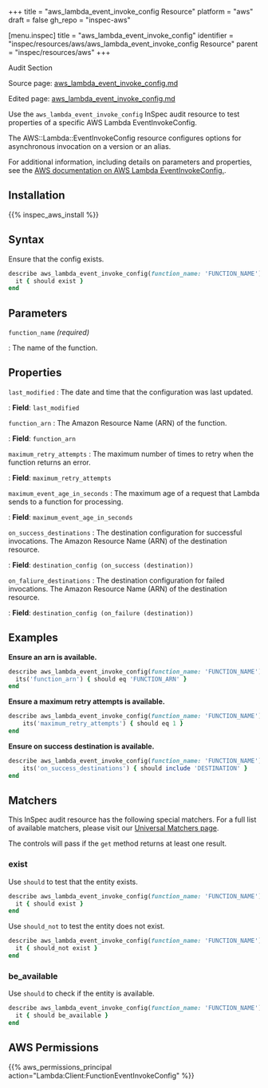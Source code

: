+++
title = "aws_lambda_event_invoke_config Resource"
platform = "aws"
draft = false
gh_repo = "inspec-aws"

[menu.inspec]
title = "aws_lambda_event_invoke_config"
identifier = "inspec/resources/aws/aws_lambda_event_invoke_config Resource"
parent = "inspec/resources/aws"
+++

<div class="admonition-note">
<p class="admonition-note-title">Audit Section</p>
<div class="admonition-note-text">
<p>Source page: <a href="https://github.com/inspec/inspec-aws/blob/main/docs/resources/aws_lambda_event_invoke_config.md">aws_lambda_event_invoke_config.md</a></p>
<p>Edited page: <a href="https://github.com/ianmadd/inspec-aws/blob/im/hugo/docs-chef-io/content/inspec/resources/aws_lambda_event_invoke_config.md">aws_lambda_event_invoke_config.md</a></p>
</div>
</div>



Use the `aws_lambda_event_invoke_config` InSpec audit resource to test properties of a specific AWS Lambda EventInvokeConfig.

The AWS::Lambda::EventInvokeConfig resource configures options for asynchronous invocation on a version or an alias.

For additional information, including details on parameters and properties, see the [AWS documentation on AWS Lambda EventInvokeConfig.](https://docs.aws.amazon.com/AWSCloudFormation/latest/UserGuide/aws-resource-lambda-eventinvokeconfig.html).

## Installation

{{% inspec_aws_install %}}

## Syntax

Ensure that the config exists.

```ruby
describe aws_lambda_event_invoke_config(function_name: 'FUNCTION_NAME') do
  it { should exist }
end
```

## Parameters

`function_name` _(required)_

: The name of the function.

## Properties

`last_modified`
: The date and time that the configuration was last updated.

: **Field**: `last_modified`

`function_arn`
: The Amazon Resource Name (ARN) of the function.

: **Field**: `function_arn`

`maximum_retry_attempts`
: The maximum number of times to retry when the function returns an error.

: **Field**: `maximum_retry_attempts`

`maximum_event_age_in_seconds`
: The maximum age of a request that Lambda sends to a function for processing.

: **Field**: `maximum_event_age_in_seconds`

`on_success_destinations`
: The destination configuration for successful invocations. The Amazon Resource Name (ARN) of the destination resource.

: **Field**: `destination_config (on_success (destination))`

`on_faliure_destinations`
: The destination configuration for failed invocations. The Amazon Resource Name (ARN) of the destination resource.

: **Field**: `destination_config (on_failure (destination))`

## Examples

**Ensure an arn is available.**

```ruby
describe aws_lambda_event_invoke_config(function_name: 'FUNCTION_NAME') do
  its('function_arn') { should eq 'FUNCTION_ARN' }
end
```

**Ensure a maximum retry attempts is available.**

```ruby
describe aws_lambda_event_invoke_config(function_name: 'FUNCTION_NAME') do
    its('maximum_retry_attempts') { should eq 1 }
end
```

**Ensure on success destination is available.**

```ruby
describe aws_lambda_event_invoke_config(function_name: 'FUNCTION_NAME') do
    its('on_success_destinations') { should include 'DESTINATION' }
end
```

## Matchers

This InSpec audit resource has the following special matchers. For a full list of available matchers, please visit our [Universal Matchers page](https://www.inspec.io/docs/reference/matchers/).

The controls will pass if the `get` method returns at least one result.

### exist

Use `should` to test that the entity exists.

```ruby
describe aws_lambda_event_invoke_config(function_name: 'FUNCTION_NAME') do
  it { should exist }
end
```

Use `should_not` to test the entity does not exist.

```ruby
describe aws_lambda_event_invoke_config(function_name: 'FUNCTION_NAME') do
  it { should_not exist }
end
```

### be_available

Use `should` to check if the entity is available.

```ruby
describe aws_lambda_event_invoke_config(function_name: 'FUNCTION_NAME') do
  it { should be_available }
end
```

## AWS Permissions

{{% aws_permissions_principal action="Lambda:Client:FunctionEventInvokeConfig" %}}
